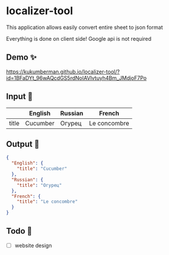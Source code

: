 # localizer-tool

This application allows easily convert entire sheet to json format

Everything is done on client side! Google api is not required

## Demo ✨
https://kukumberman.github.io/localizer-tool/?id=1BFaDYt_96wAQcdGS5rdNoIAVlvtuyh4Bm_JMdjoF7Po

## Input 🤖

|       | English  | Russian | French       |
|-------|----------|---------|--------------|
| title | Cucumber | Огурец  | Le concombre |

## Output 🥳

```json
{
  "English": {
    "title": "Cucumber"
  },
  "Russian": {
    "title": "Огурец"
  },
  "French": {
    "title": "Le concombre"
  }
}
```

## Todo 🗿
- [ ] website design
